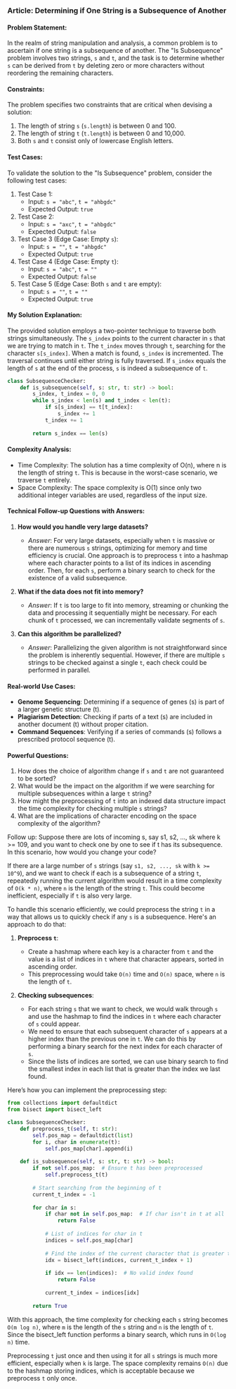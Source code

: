 ### Article: Determining if One String is a Subsequence of Another

#### Problem Statement:
In the realm of string manipulation and analysis, a common problem is to ascertain if one string is a subsequence of another. The "Is Subsequence" problem involves two strings, `s` and `t`, and the task is to determine whether `s` can be derived from `t` by deleting zero or more characters without reordering the remaining characters.

#### Constraints:
The problem specifies two constraints that are critical when devising a solution:
1. The length of string `s` (`s.length`) is between 0 and 100.
2. The length of string `t` (`t.length`) is between 0 and 10,000.
3. Both `s` and `t` consist only of lowercase English letters.

#### Test Cases:
To validate the solution to the "Is Subsequence" problem, consider the following test cases:

1. Test Case 1:
   - Input: `s = "abc"`, `t = "ahbgdc"`
   - Expected Output: `true`
2. Test Case 2:
   - Input: `s = "axc"`, `t = "ahbgdc"`
   - Expected Output: `false`
3. Test Case 3 (Edge Case: Empty `s`):
   - Input: `s = ""`, `t = "ahbgdc"`
   - Expected Output: `true`
4. Test Case 4 (Edge Case: Empty `t`):
   - Input: `s = "abc"`, `t = ""`
   - Expected Output: `false`
5. Test Case 5 (Edge Case: Both `s` and `t` are empty):
   - Input: `s = ""`, `t = ""`
   - Expected Output: `true`

#### My Solution Explanation:
The provided solution employs a two-pointer technique to traverse both strings simultaneously. The `s_index` points to the current character in `s` that we are trying to match in `t`. The `t_index` moves through `t`, searching for the character `s[s_index]`. When a match is found, `s_index` is incremented. The traversal continues until either string is fully traversed. If `s_index` equals the length of `s` at the end of the process, `s` is indeed a subsequence of `t`.


```python
class SubsequenceChecker:
    def is_subsequence(self, s: str, t: str) -> bool:
        s_index, t_index = 0, 0
        while s_index < len(s) and t_index < len(t):
            if s[s_index] == t[t_index]:
                s_index += 1
            t_index += 1
        
        return s_index == len(s)

```


#### Complexity Analysis:
- Time Complexity: The solution has a time complexity of O(n), where n is the length of string `t`. This is because in the worst-case scenario, we traverse `t` entirely.
- Space Complexity: The space complexity is O(1) since only two additional integer variables are used, regardless of the input size.

#### Technical Follow-up Questions with Answers:
1. **How would you handle very large datasets?**
   - *Answer*: For very large datasets, especially when `t` is massive or there are numerous `s` strings, optimizing for memory and time efficiency is crucial. One approach is to preprocess `t` into a hashmap where each character points to a list of its indices in ascending order. Then, for each `s`, perform a binary search to check for the existence of a valid subsequence.

2. **What if the data does not fit into memory?**
   - *Answer*: If `t` is too large to fit into memory, streaming or chunking the data and processing it sequentially might be necessary. For each chunk of `t` processed, we can incrementally validate segments of `s`.

3. **Can this algorithm be parallelized?**
   - *Answer*: Parallelizing the given algorithm is not straightforward since the problem is inherently sequential. However, if there are multiple `s` strings to be checked against a single `t`, each check could be performed in parallel.

#### Real-world Use Cases:
- **Genome Sequencing**: Determining if a sequence of genes (s) is part of a larger genetic structure (t).
- **Plagiarism Detection**: Checking if parts of a text (s) are included in another document (t) without proper citation.
- **Command Sequences**: Verifying if a series of commands (s) follows a prescribed protocol sequence (t).

#### Powerful Questions:
1. How does the choice of algorithm change if `s` and `t` are not guaranteed to be sorted?
2. What would be the impact on the algorithm if we were searching for multiple subsequences within a large `t` string?
3. How might the preprocessing of `t` into an indexed data structure impact the time complexity for checking multiple `s` strings?
4. What are the implications of character encoding on the space complexity of the algorithm?


Follow up: Suppose there are lots of incoming s, say s1, s2, ..., sk where k >= 109, and you want to check one by one to see if t has its subsequence. In this scenario, how would you change your code?

If there are a large number of `s` strings (say `s1, s2, ..., sk` with `k >= 10^9`), and we want to check if each is a subsequence of a string `t`, repeatedly running the current algorithm would result in a time complexity of `O(k * n)`, where `n` is the length of the string `t`. This could become inefficient, especially if `t` is also very large.

To handle this scenario efficiently, we could preprocess the string `t` in a way that allows us to quickly check if any `s` is a subsequence. Here's an approach to do that:

1. **Preprocess `t`**:
   - Create a hashmap where each key is a character from `t` and the value is a list of indices in `t` where that character appears, sorted in ascending order.
   - This preprocessing would take `O(n)` time and `O(n)` space, where `n` is the length of `t`.

2. **Checking subsequences**:
   - For each string `s` that we want to check, we would walk through `s` and use the hashmap to find the indices in `t` where each character of `s` could appear.
   - We need to ensure that each subsequent character of `s` appears at a higher index than the previous one in `t`. We can do this by performing a binary search for the next index for each character of `s`.
   - Since the lists of indices are sorted, we can use binary search to find the smallest index in each list that is greater than the index we last found.

Here’s how you can implement the preprocessing step:

```python
from collections import defaultdict
from bisect import bisect_left

class SubsequenceChecker:
    def preprocess_t(self, t: str):
        self.pos_map = defaultdict(list)
        for i, char in enumerate(t):
            self.pos_map[char].append(i)
    
    def is_subsequence(self, s: str, t: str) -> bool:
        if not self.pos_map:  # Ensure t has been preprocessed
            self.preprocess_t(t)
        
        # Start searching from the beginning of t
        current_t_index = -1
        
        for char in s:
            if char not in self.pos_map:  # If char isn't in t at all
                return False
            
            # List of indices for char in t
            indices = self.pos_map[char]
            
            # Find the index of the current character that is greater than the index we last found
            idx = bisect_left(indices, current_t_index + 1)
            
            if idx == len(indices):  # No valid index found
                return False
            
            current_t_index = indices[idx]
        
        return True
```

With this approach, the time complexity for checking each `s` string becomes `O(m log n)`, where `m` is the length of the `s` string and `n` is the length of `t`. Since the bisect_left function performs a binary search, which runs in `O(log n)` time.

Preprocessing `t` just once and then using it for all `s` strings is much more efficient, especially when `k` is large. The space complexity remains `O(n)` due to the hashmap storing indices, which is acceptable because we preprocess `t` only once.
